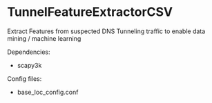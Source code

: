 # TunnelFeatureExtractorCSV
Extract Features from suspected DNS Tunneling traffic to enable data mining / machine learning

Dependencies:
 - scapy3k

Config files:
 - base_loc_config.conf
